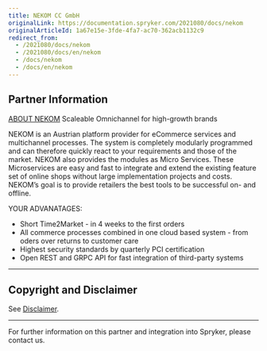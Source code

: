 ```yaml
---
title: NEKOM CC GmbH
originalLink: https://documentation.spryker.com/2021080/docs/nekom
originalArticleId: 1a67e15e-3fde-4fa7-ac70-362acb1132c9
redirect_from:
  - /2021080/docs/nekom
  - /2021080/docs/en/nekom
  - /docs/nekom
  - /docs/en/nekom
---
```


## Partner Information
[ABOUT NEKOM](nekom.com)
Scaleable Omnichannel for high-growth brands

NEKOM is an Austrian platform provider for eCommerce services and multichannel processes. The system is completely modularly programmed and can therefore quickly react to your requirements and those of the market. NEKOM also provides the modules as Micro Services. These Microservices are easy and fast to integrate and extend the existing feature set of online shops without large implementation projects and costs. NEKOM’s goal is to provide retailers the best tools to be successful on- and offline.

YOUR ADVANATAGES:

* Short Time2Market - in 4 weeks to the first orders
* All commerce processes combined in one cloud based system - from oders over returns to customer care
* Highest security standards by quarterly PCI certification
* Open REST and GRPC API for fast integration of third-party systems

---

## Copyright and Disclaimer

See [Disclaimer](https://github.com/spryker/spryker-documentation).

---
For further information on this partner and integration into Spryker, please contact us.

<div class="hubspot-form js-hubspot-form" data-portal-id="2770802" data-form-id="163e11fb-e833-4638-86ae-a2ca4b929a41" id="hubspot-1"></div>
